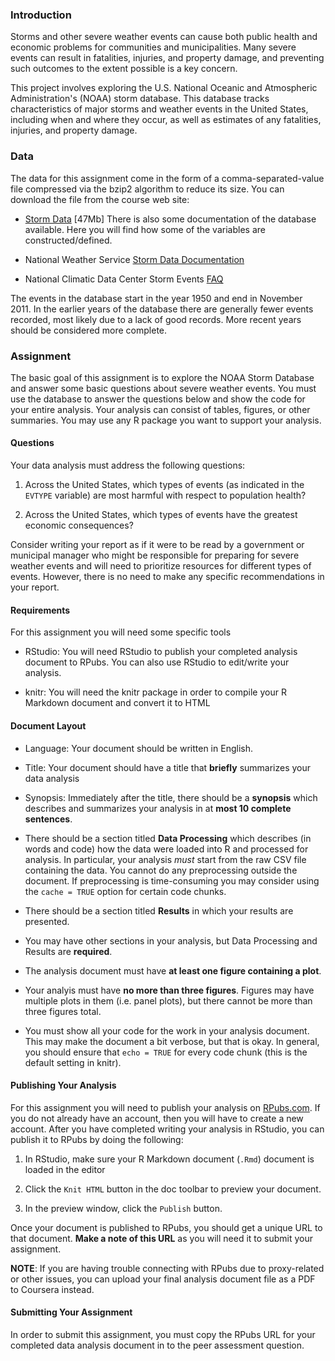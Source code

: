 ### Introduction

Storms and other severe weather events can cause both public health and economic problems for communities and municipalities. Many severe events can result in fatalities, injuries, and property damage, and preventing such outcomes to the extent possible is a key concern.

This project involves exploring the U.S. National Oceanic and Atmospheric Administration's (NOAA) storm database. This database tracks characteristics of major storms and weather events in the United States, including when and where they occur, as well as estimates of any fatalities, injuries, and property damage.

### Data

The data for this assignment come in the form of a comma-separated-value file compressed via the bzip2 algorithm to reduce its size. You can download the file from the course web site:

* [Storm Data](https://d396qusza40orc.cloudfront.net/repdata%2Fdata%2FStormData.csv.bz2) [47Mb]
There is also some documentation of the database available. Here you will find how some of the variables are constructed/defined.

* National Weather Service [Storm Data Documentation](https://d396qusza40orc.cloudfront.net/repdata%2Fpeer2_doc%2Fpd01016005curr.pdf)

* National Climatic Data Center Storm Events [FAQ](https://d396qusza40orc.cloudfront.net/repdata%2Fpeer2_doc%2FNCDC%20Storm%20Events-FAQ%20Page.pdf)

The events in the database start in the year 1950 and end in November 2011. In the earlier years of the database there are generally fewer events recorded, most likely due to a lack of good records. More recent years should be considered more complete.

### Assignment

The basic goal of this assignment is to explore the NOAA Storm Database and answer some basic questions about severe weather events. You must use the database to answer the questions below and show the code for your entire analysis. Your analysis can consist of tables, figures, or other summaries. You may use any R package you want to support your analysis.

#### Questions

Your data analysis must address the following questions:

1. Across the United States, which types of events (as indicated in the `EVTYPE` variable) are most harmful with respect to population health?

2. Across the United States, which types of events have the greatest economic consequences?

Consider writing your report as if it were to be read by a government or municipal manager who might be responsible for preparing for severe weather events and will need to prioritize resources for different types of events. However, there is no need to make any specific recommendations in your report.

#### Requirements

For this assignment you will need some specific tools

* RStudio: You will need RStudio to publish your completed analysis document to RPubs. You can also use RStudio to edit/write your analysis.

* knitr: You will need the knitr package in order to compile your R Markdown document and convert it to HTML

#### Document Layout

* Language: Your document should be written in English.

* Title: Your document should have a title that <b>briefly</b> summarizes your data analysis

* Synopsis: Immediately after the title, there should be a <b>synopsis</b> which describes and summarizes your analysis in at <b>most 10 complete sentences</b>.

* There should be a section titled <b>Data Processing</b> which describes (in words and code) how the data were loaded into R and processed for analysis. In particular, your analysis <i>must</i> start from the raw CSV file containing the data. You cannot do any preprocessing outside the document. If preprocessing is time-consuming you may consider using the `cache = TRUE` option for certain code chunks.

* There should be a section titled <b>Results</b> in which your results are presented.

* You may have other sections in your analysis, but Data Processing and Results are <b>required</b>.

* The analysis document must have <b>at least one figure containing a plot</b>.

* Your analyis must have <b>no more than three figures</b>. Figures may have multiple plots in them (i.e. panel plots), but there cannot be more than three figures total.

* You must show all your code for the work in your analysis document. This may make the document a bit verbose, but that is okay. In general, you should ensure that `echo = TRUE` for every code chunk (this is the default setting in knitr).

#### Publishing Your Analysis

For this assignment you will need to publish your analysis on [RPubs.com](http://rpubs.com/). If you do not already have an account, then you will have to create a new account. After you have completed writing your analysis in RStudio, you can publish it to RPubs by doing the following:

1. In RStudio, make sure your R Markdown document (`.Rmd`) document is loaded in the editor

2. Click the `Knit HTML` button in the doc toolbar to preview your document.

3. In the preview window, click the `Publish` button.

Once your document is published to RPubs, you should get a unique URL to that document. <b>Make a note of this URL</b> as you will need it to submit your assignment.

<b>NOTE</b>: If you are having trouble connecting with RPubs due to proxy-related or other issues, you can upload your final analysis document file as a PDF to Coursera instead.

#### Submitting Your Assignment

In order to submit this assignment, you must copy the RPubs URL for your completed data analysis document in to the peer assessment question.